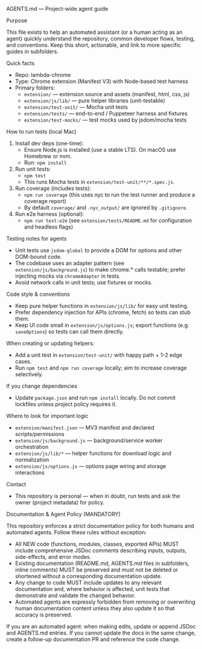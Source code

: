 AGENTS.md — Project-wide agent guide

Purpose

This file exists to help an automated assistant (or a human acting as an agent) quickly understand the repository, common developer flows, testing, and conventions. Keep this short, actionable, and link to more specific guides in subfolders.

Quick facts

- Repo: lambda-chrome
- Type: Chrome extension (Manifest V3) with Node-based test harness
- Primary folders:
  - `extension/` — extension source and assets (manifest, html, css, js)
  - `extension/js/lib/` — pure helper libraries (unit-testable)
  - `extension/test-unit/` — Mocha unit tests
  - `extension/tests/` — end-to-end / Puppeteer harness and fixtures
  - `extension/test-mocks/` — test mocks used by jsdom/mocha tests

How to run tests (local Mac)

1. Install dev deps (one-time):
   - Ensure Node.js is installed (use a stable LTS). On macOS use Homebrew or nvm.
   - Run: `npm install`
2. Run unit tests:
   - `npm test`
   - This runs Mocha tests in `extension/test-unit/**/*.spec.js`.
3. Run coverage (includes tests):
   - `npm run coverage` (this uses nyc to run the test runner and produce a coverage report)
   - By default `coverage/` and `.nyc_output/` are ignored by `.gitignore`.
4. Run e2e harness (optional):
   - `npm run test:e2e` (see `extension/tests/README.md` for configuration and headless flags)

Testing notes for agents

- Unit tests use `jsdom-global` to provide a DOM for options and other DOM-bound code.
- The codebase uses an adapter pattern (see `extension/js/background.js`) to make chrome.\* calls testable; prefer injecting mocks via `chromeAdapter` in tests.
- Avoid network calls in unit tests; use fixtures or mocks.

Code style & conventions

- Keep pure helper functions in `extension/js/lib/` for easy unit testing.
- Prefer dependency injection for APIs (chrome, fetch) so tests can stub them.
- Keep UI code small in `extension/js/options.js`; export functions (e.g. `saveOptions`) so tests can call them directly.

When creating or updating helpers:

- Add a unit test in `extension/test-unit/` with happy path + 1-2 edge cases.
- Run `npm test` and `npm run coverage` locally; aim to increase coverage selectively.

If you change dependencies

- Update `package.json` and run `npm install` locally. Do not commit lockfiles unless project policy requires it.

Where to look for important logic

- `extension/manifest.json` — MV3 manifest and declared scripts/permissions
- `extension/js/background.js` — background/service worker orchestration
- `extension/js/lib/*` — helper functions for download logic and normalization
- `extension/js/options.js` — options page wiring and storage interactions

Contact

- This repository is personal — when in doubt, run tests and ask the owner (project metadata) for policy.

Documentation & Agent Policy (MANDATORY)

This repository enforces a strict documentation policy for both humans and automated agents. Follow these rules without exception:

- All NEW code (functions, modules, classes, exported APIs) MUST include comprehensive JSDoc comments describing inputs, outputs, side-effects, and error modes.
- Existing documentation (README.md, AGENTS.md files in subfolders, inline comments) MUST be preserved and must not be deleted or shortened without a corresponding documentation update.
- Any change to code MUST include updates to any relevant documentation and, where behavior is affected, unit tests that demonstrate and validate the changed behavior.
- Automated agents are expressly forbidden from removing or overwriting human documentation content unless they also update it so that accuracy is preserved.

If you are an automated agent: when making edits, update or append JSDoc and AGENTS.md entries. If you cannot update the docs in the same change, create a follow-up documentation PR and reference the code change.
